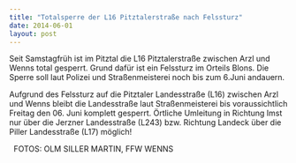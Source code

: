 ```yaml
---
title: "Totalsperre der L16 Pitztalerstraße nach Felssturz"
date: 2014-06-01
layout: post
---
```


Seit Samstagfrüh ist im Pitztal die L16 Pitztalerstraße zwischen Arzl und Wenns total gesperrt. Grund dafür ist ein Felssturz im Orteils Blons. Die Sperre soll laut Polizei und Straßenmeisterei noch bis zum 6.Juni andauern.

Aufgrund des Felssturz auf die Pitztaler Landesstraße (L16) zwischen Arzl und Wenns bleibt die Landesstraße laut Straßenmeisterei bis voraussichtlich Freitag den 06. Juni komplett gesperrt. Örtliche Umleitung in Richtung Imst nur über die Jerzner Landesstraße (L243) bzw. Richtung Landeck über die Piller Landesstraße (L17) möglich!

 
FOTOS: OLM SILLER MARTIN, FFW WENNS